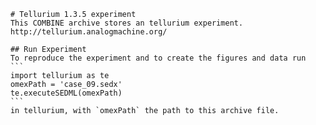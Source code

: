 
        # Tellurium 1.3.5 experiment
        This COMBINE archive stores an tellurium experiment.
        http://tellurium.analogmachine.org/

        ## Run Experiment
        To reproduce the experiment and to create the figures and data run
        ```
        import tellurium as te
        omexPath = 'case_09.sedx'
        te.executeSEDML(omexPath)
        ```
        in tellurium, with `omexPath` the path to this archive file.
        